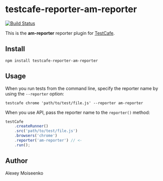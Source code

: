 # testcafe-reporter-am-reporter
[![Build Status](https://travis-ci.org/alexmoiseenko/testcafe-reporter-am-reporter.svg)](https://travis-ci.org/alexmoiseenko/testcafe-reporter-am-reporter)

This is the **am-reporter** reporter plugin for [TestCafe](http://devexpress.github.io/testcafe).

## Install

```
npm install testcafe-reporter-am-reporter
```

## Usage

When you run tests from the command line, specify the reporter name by using the `--reporter` option:

```
testcafe chrome 'path/to/test/file.js' --reporter am-reporter
```


When you use API, pass the reporter name to the `reporter()` method:

```js
testCafe
    .createRunner()
    .src('path/to/test/file.js')
    .browsers('chrome')
    .reporter('am-reporter') // <-
    .run();
```

## Author
Alexey Moiseenko
